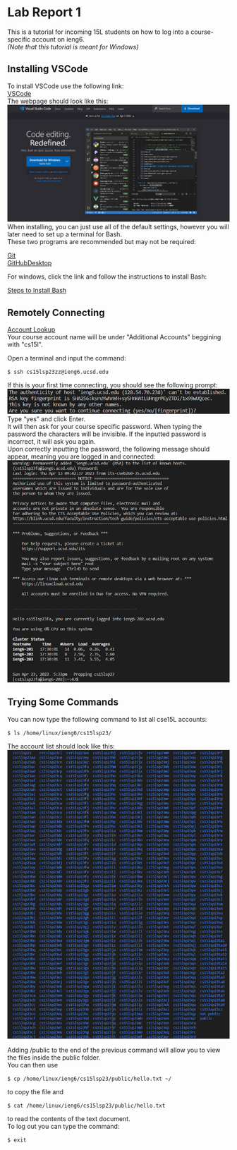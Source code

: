 # Lab Report 1
This is a tutorial for incoming 15L students on how to log into a course-specific account on ieng6.\
_(Note that this tutorial is meant for Windows)_

## Installing VSCode
To install VSCode use the following link:\
[VSCode](https://code.visualstudio.com/)\
The webpage should look like this:\
![Image](cse15LVsCode.png)
When installing, you can just use all of the default settings, however you will later need to set up a terminal for Bash.\
These two programs are recommended but may not be required:


[Git](https://gitforwindows.org/)\
[GitHubDesktop](https://desktop.github.com/)


For windows, click the link and follow the instructions to install Bash:


[Steps to Install Bash](https://stackoverflow.com/a/50527994)

## Remotely Connecting 

[Account Lookup](https://sdacs.ucsd.edu/~icc/index.php)\
Your course account name will be under "Additional Accounts" beggining with "cs15l".


Open a terminal and input the command:
```
$ ssh cs15lsp23zz@ieng6.ucsd.edu
```
If this is your first time connecting, you should see the following prompt:
![Image](cse15Llab1connection.png)\
Type “yes” and click Enter.\
It will then ask for your course specific password. When typing the password the characters will be invisible. If the inputted password is incorrect, it will ask you again.\
Upon correctly inputting the password, the following message should appear, meaning you are logged in and connected:\
![Image](cse15Llab1connected.png)

## Trying Some Commands

You can now type the following command to list all cse15L accounts:
```
$ ls /home/linux/ieng6/cs15lsp23/ 
```
The account list should look like this:
![Image](cse15Laccounts.png)

Adding /public to the end of the previous command will allow you to view the files inside the public folder. \
You can then use 
```
$ cp /home/linux/ieng6/cs15lsp23/public/hello.txt ~/
```
to copy the file and
```
$ cat /home/linux/ieng6/cs15lsp23/public/hello.txt
```
to read the contents of the text document.\
To log out you can type the command:
```
$ exit
```
